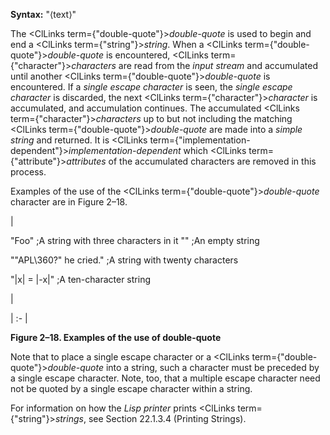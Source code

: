  



**Syntax:** "⟨text⟩" 



The <ClLinks  term={"double-quote"}><i>double-quote</i></ClLinks> is used to begin and end a <ClLinks  term={"string"}><i>string</i></ClLinks>. When a <ClLinks  term={"double-quote"}><i>double-quote</i></ClLinks> is encountered, <ClLinks  term={"character"}><i>characters</i></ClLinks> are read from the *input stream* and accumulated until another <ClLinks  term={"double-quote"}><i>double-quote</i></ClLinks> is encountered. If a *single escape character* is seen, the *single escape character* is discarded, the next <ClLinks  term={"character"}><i>character</i></ClLinks> is accumulated, and accumulation continues. The accumulated <ClLinks  term={"character"}><i>characters</i></ClLinks> up to but not including the matching <ClLinks  term={"double-quote"}><i>double-quote</i></ClLinks> are made into a *simple string* and returned. It is <ClLinks  term={"implementation-dependent"}><i>implementation-dependent</i></ClLinks> which <ClLinks  term={"attribute"}><i>attributes</i></ClLinks> of the accumulated characters are removed in this process. 



Examples of the use of the <ClLinks  term={"double-quote"}><i>double-quote</i></ClLinks> character are in Figure 2–18. 



|<p>"Foo" ;A string with three characters in it "" ;An empty string </p><p>"\"APL\\360?\" he cried." ;A string with twenty characters </p><p>"|x| = |-x|" ;A ten-character string</p>|

| :- |





**Figure 2–18. Examples of the use of double-quote** 



Note that to place a single escape character or a <ClLinks  term={"double-quote"}><i>double-quote</i></ClLinks> into a string, such a character must be preceded by a single escape character. Note, too, that a multiple escape character need not be quoted by a single escape character within a string. 



For information on how the *Lisp printer* prints <ClLinks  term={"string"}><i>strings</i></ClLinks>, see Section 22.1.3.4 (Printing Strings).
 